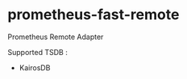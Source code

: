 prometheus-fast-remote
=======================

Prometheus Remote Adapter


Supported TSDB :
* KairosDB
